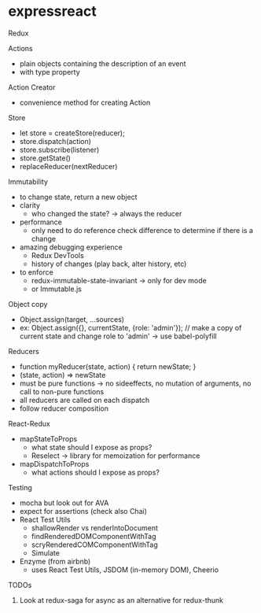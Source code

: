 # expressreact

Redux

Actions
- plain objects containing the description of an event
- with type property

Action Creator
- convenience method for creating Action

Store
- let store = createStore(reducer);
- store.dispatch(action)
- store.subscribe(listener)
- store.getState()
- replaceReducer(nextReducer)

Immutability
- to change state, return a new object
- clarity
  - who changed the state? -> always the reducer
- performance
  - only need to do reference check difference to determine if there is a change
- amazing debugging experience
  - Redux DevTools
  - history of changes (play back, alter history, etc)
- to enforce
  - redux-immutable-state-invariant -> only for dev mode
  - or Immutable.js

Object copy
- Object.assign(target, ...sources)
- ex: Object.assign({}, currentState, {role: 'admin'}); // make a copy of current state and change role to 'admin' -> use babel-polyfill

Reducers
- function myReducer(state, action) {
    return newState;
  }
- (state, action) => newState
- must be pure functions -> no sideeffects, no mutation of arguments, no call to non-pure functions
- all reducers are called on each dispatch
- follow reducer composition

React-Redux
- mapStateToProps
  - what state should I expose as props?
  - Reselect -> library for memoization for performance
- mapDispatchToProps
  - what actions should I expose as props?

Testing
- mocha but look out for AVA
- expect for assertions (check also Chai)
- React Test Utils
  - shallowRender vs renderIntoDocument
  - findRenderedDOMComponentWithTag
  - scryRenderedCOMComponentWithTag
  - Simulate
- Enzyme (from airbnb)
  - uses React Test Utils, JSDOM (in-memory DOM), Cheerio

TODOs
1. Look at redux-saga for async as an alternative for redux-thunk

